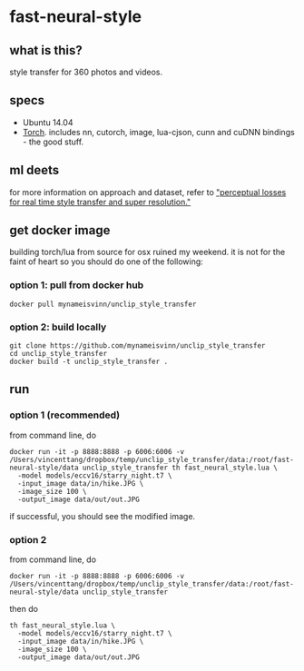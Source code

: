 # fast-neural-style

## what is this?
style transfer for 360 photos and videos. 

## specs
* Ubuntu 14.04
* [Torch](http://torch.ch/). includes nn, cutorch, image, lua-cjson, cunn and cuDNN bindings - the good stuff.

## ml deets
for more information on approach and dataset, refer to ["perceptual losses for real time style transfer and super resolution."](https://cs.stanford.edu/people/jcjohns/eccv16/)

## get docker image

building torch/lua from source for osx ruined my weekend. it is not for the faint of heart so you should do one of the following:

### option 1: pull from docker hub

```
docker pull mynameisvinn/unclip_style_transfer
```

### option 2: build locally
```
git clone https://github.com/mynameisvinn/unclip_style_transfer
cd unclip_style_transfer
docker build -t unclip_style_transfer .
```

## run

### option 1 (recommended)

from command line, do

```
docker run -it -p 8888:8888 -p 6006:6006 -v /Users/vincenttang/dropbox/temp/unclip_style_transfer/data:/root/fast-neural-style/data unclip_style_transfer th fast_neural_style.lua \
  -model models/eccv16/starry_night.t7 \
  -input_image data/in/hike.JPG \
  -image_size 100 \
  -output_image data/out/out.JPG

```
if successful, you should see the modified image.

### option 2

from command line, do

```
docker run -it -p 8888:8888 -p 6006:6006 -v /Users/vincenttang/dropbox/temp/unclip_style_transfer/data:/root/fast-neural-style/data unclip_style_transfer
```

then do

```
th fast_neural_style.lua \
  -model models/eccv16/starry_night.t7 \
  -input_image data/in/hike.JPG \
  -image_size 100 \
  -output_image data/out/out.JPG
```



